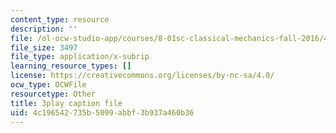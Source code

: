 ```yaml
---
content_type: resource
description: ''
file: /ol-ocw-studio-app/courses/8-01sc-classical-mechanics-fall-2016/4c196542735b5099abbf3b937a460b36_SLPRYIb7RdI.vtt
file_size: 3497
file_type: application/x-subrip
learning_resource_types: []
license: https://creativecommons.org/licenses/by-nc-sa/4.0/
ocw_type: OCWFile
resourcetype: Other
title: 3play caption file
uid: 4c196542-735b-5099-abbf-3b937a460b36
---
```

